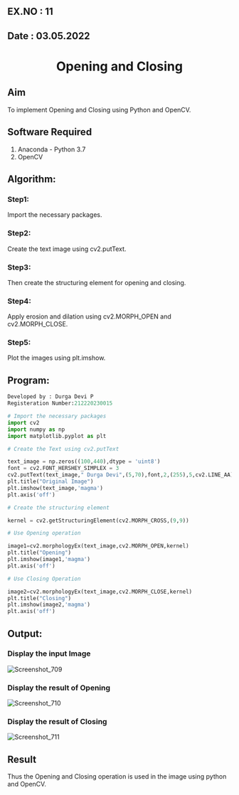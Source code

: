 ## EX.NO : 11
## Date : 03.05.2022
# <p align="center"> Opening and Closing</p>
## Aim
To implement Opening and Closing using Python and OpenCV.

## Software Required
1. Anaconda - Python 3.7
2. OpenCV
## Algorithm:
### Step1:
Import the necessary packages.
### Step2:
Create the text image using cv2.putText.
### Step3:
Then create the structuring element for opening and closing.
### Step4:
Apply erosion and dilation using cv2.MORPH_OPEN and cv2.MORPH_CLOSE.
### Step5:
Plot the images using plt.imshow.
## Program:
```python
Developed by : Durga Devi P
Registeration Number:212220230015
```

``` Python
# Import the necessary packages
import cv2
import numpy as np
import matplotlib.pyplot as plt

# Create the Text using cv2.putText

text_image = np.zeros((100,440),dtype = 'uint8')
font = cv2.FONT_HERSHEY_SIMPLEX = 3
cv2.putText(text_image," Durga Devi",(5,70),font,2,(255),5,cv2.LINE_AA)
plt.title("Original Image")
plt.imshow(text_image,'magma')
plt.axis('off')

# Create the structuring element

kernel = cv2.getStructuringElement(cv2.MORPH_CROSS,(9,9))

# Use Opening operation

image1=cv2.morphologyEx(text_image,cv2.MORPH_OPEN,kernel)
plt.title("Opening")
plt.imshow(image1,'magma')
plt.axis('off')

# Use Closing Operation

image2=cv2.morphologyEx(text_image,cv2.MORPH_CLOSE,kernel)
plt.title("Closing")
plt.imshow(image2,'magma')
plt.axis('off')

```
## Output:
### Display the input Image

![Screenshot_709](https://user-images.githubusercontent.com/75235704/171369780-00e87fca-8ba1-4081-9a1e-49d525534efa.png)

### Display the result of Opening
![Screenshot_710](https://user-images.githubusercontent.com/75235704/171369800-f311d746-376c-4fe4-b37b-0e89cbdaf506.png)

### Display the result of Closing

![Screenshot_711](https://user-images.githubusercontent.com/75235704/171369833-766adf45-a6f7-439d-b353-2663324130ad.png)

## Result
Thus the Opening and Closing operation is used in the image using python and OpenCV.
